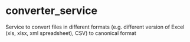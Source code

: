 # converter_service
Service to convert files in different formats (e.g. different version of Excel (xls, xlsx, xml spreadsheet), CSV) to canonical format

